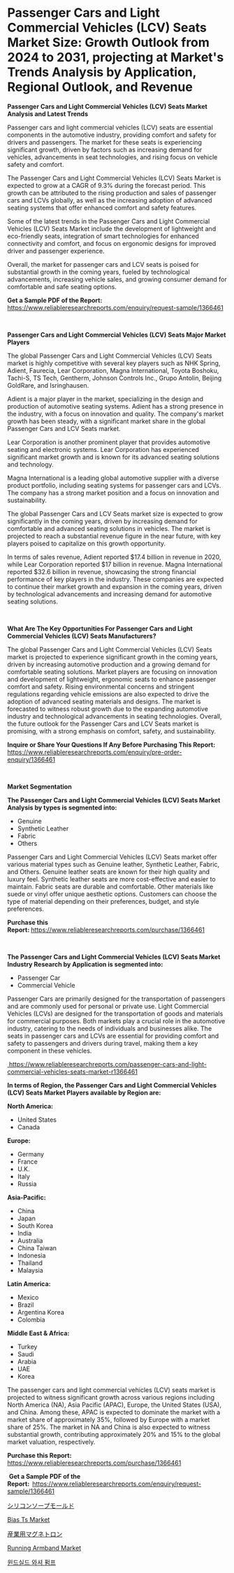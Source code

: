 <p><h1>Passenger Cars and Light Commercial Vehicles (LCV) Seats Market Size: Growth Outlook from 2024 to 2031, projecting at Market's Trends Analysis by Application, Regional Outlook, and Revenue</h1></p><p><strong>Passenger Cars and Light Commercial Vehicles (LCV) Seats Market Analysis and Latest Trends</strong></p>
<p><p>Passenger cars and light commercial vehicles (LCV) seats are essential components in the automotive industry, providing comfort and safety for drivers and passengers. The market for these seats is experiencing significant growth, driven by factors such as increasing demand for vehicles, advancements in seat technologies, and rising focus on vehicle safety and comfort.</p><p>The Passenger Cars and Light Commercial Vehicles (LCV) Seats Market is expected to grow at a CAGR of 9.3% during the forecast period. This growth can be attributed to the rising production and sales of passenger cars and LCVs globally, as well as the increasing adoption of advanced seating systems that offer enhanced comfort and safety features.</p><p>Some of the latest trends in the Passenger Cars and Light Commercial Vehicles (LCV) Seats Market include the development of lightweight and eco-friendly seats, integration of smart technologies for enhanced connectivity and comfort, and focus on ergonomic designs for improved driver and passenger experience.</p><p>Overall, the market for passenger cars and LCV seats is poised for substantial growth in the coming years, fueled by technological advancements, increasing vehicle sales, and growing consumer demand for comfortable and safe seating options.</p></p>
<p><strong>Get a Sample PDF of the Report:&nbsp;</strong> <a href="https://www.reliableresearchreports.com/enquiry/request-sample/1366461">https://www.reliableresearchreports.com/enquiry/request-sample/1366461</a></p>
<p>&nbsp;</p>
<p><strong>Passenger Cars and Light Commercial Vehicles (LCV) Seats Major Market Players</strong></p>
<p><p>The global Passenger Cars and Light Commercial Vehicles (LCV) Seats market is highly competitive with several key players such as NHK Spring, Adient, Faurecia, Lear Corporation, Magna International, Toyota Boshoku, Tachi-S, TS Tech, Gentherm, Johnson Controls Inc., Grupo Antolin, Beijing GoldRare, and Isringhausen.</p><p>Adient is a major player in the market, specializing in the design and production of automotive seating systems. Adient has a strong presence in the industry, with a focus on innovation and quality. The company's market growth has been steady, with a significant market share in the global Passenger Cars and LCV Seats market.</p><p>Lear Corporation is another prominent player that provides automotive seating and electronic systems. Lear Corporation has experienced significant market growth and is known for its advanced seating solutions and technology.</p><p>Magna International is a leading global automotive supplier with a diverse product portfolio, including seating systems for passenger cars and LCVs. The company has a strong market position and a focus on innovation and sustainability.</p><p>The global Passenger Cars and LCV Seats market size is expected to grow significantly in the coming years, driven by increasing demand for comfortable and advanced seating solutions in vehicles. The market is projected to reach a substantial revenue figure in the near future, with key players poised to capitalize on this growth opportunity.</p><p>In terms of sales revenue, Adient reported $17.4 billion in revenue in 2020, while Lear Corporation reported $17 billion in revenue. Magna International reported $32.6 billion in revenue, showcasing the strong financial performance of key players in the industry. These companies are expected to continue their market growth and expansion in the coming years, driven by technological advancements and increasing demand for automotive seating solutions.</p></p>
<p>&nbsp;</p>
<p><strong>What Are The Key Opportunities For Passenger Cars and Light Commercial Vehicles (LCV) Seats Manufacturers?</strong></p>
<p><p>The global Passenger Cars and Light Commercial Vehicles (LCV) Seats market is projected to experience significant growth in the coming years, driven by increasing automotive production and a growing demand for comfortable seating solutions. Market players are focusing on innovation and development of lightweight, ergonomic seats to enhance passenger comfort and safety. Rising environmental concerns and stringent regulations regarding vehicle emissions are also expected to drive the adoption of advanced seating materials and designs. The market is forecasted to witness robust growth due to the expanding automotive industry and technological advancements in seating technologies. Overall, the future outlook for the Passenger Cars and LCV Seats market is promising, with a strong emphasis on comfort, safety, and sustainability.</p></p>
<p><strong>Inquire or Share Your Questions If Any Before Purchasing This Report:</strong> <a href="https://www.reliableresearchreports.com/enquiry/pre-order-enquiry/1366461">https://www.reliableresearchreports.com/enquiry/pre-order-enquiry/1366461</a></p>
<p>&nbsp;</p>
<p><strong>Market Segmentation</strong></p>
<p><strong>The Passenger Cars and Light Commercial Vehicles (LCV) Seats Market Analysis by types is segmented into:</strong></p>
<p><ul><li>Genuine</li><li>Synthetic Leather</li><li>Fabric</li><li>Others</li></ul></p>
<p><p>Passenger Cars and Light Commercial Vehicles (LCV) Seats market offer various material types such as Genuine leather, Synthetic Leather, Fabric, and Others. Genuine leather seats are known for their high quality and luxury feel. Synthetic leather seats are more cost-effective and easier to maintain. Fabric seats are durable and comfortable. Other materials like suede or vinyl offer unique aesthetic options. Customers can choose the type of material depending on their preferences, budget, and style preferences.</p></p>
<p><strong>Purchase this Report:&nbsp;</strong><a href="https://www.reliableresearchreports.com/purchase/1366461">https://www.reliableresearchreports.com/purchase/1366461</a></p>
<p>&nbsp;</p>
<p><strong>The Passenger Cars and Light Commercial Vehicles (LCV) Seats Market Industry Research by Application is segmented into:</strong></p>
<p><ul><li>Passenger Car</li><li>Commercial Vehicle</li></ul></p>
<p><p>Passenger Cars are primarily designed for the transportation of passengers and are commonly used for personal or private use. Light Commercial Vehicles (LCVs) are designed for the transportation of goods and materials for commercial purposes. Both markets play a crucial role in the automotive industry, catering to the needs of individuals and businesses alike. The seats in passenger cars and LCVs are essential for providing comfort and safety to passengers and drivers during travel, making them a key component in these vehicles.</p></p>
<p><a href="https://www.reliableresearchreports.com/passenger-cars-and-light-commercial-vehicles-seats-market-r1366461">&nbsp;https://www.reliableresearchreports.com/passenger-cars-and-light-commercial-vehicles-seats-market-r1366461</a></p>
<p><strong>In terms of Region, the Passenger Cars and Light Commercial Vehicles (LCV) Seats Market Players available by Region are:</strong></p>
<p>
    <p> <strong> North America: </strong>
        <ul>
            <li>United States</li>
            <li>Canada</li>
        </ul>
        </p> 
    <p> <strong> Europe: </strong>
        <ul>
            <li>Germany</li>
            <li>France</li>
            <li>U.K.</li>
            <li>Italy</li>
            <li>Russia</li>
        </ul>
        </p> 
    <p> <strong> Asia-Pacific: </strong>
        <ul>
            <li>China</li>
            <li>Japan</li>
            <li>South Korea</li>
            <li>India</li>
            <li>Australia</li>
            <li>China Taiwan</li>
            <li>Indonesia</li>
            <li>Thailand</li>
            <li>Malaysia</li>
        </ul>
        </p> 
    <p> <strong> Latin America: </strong>
        <ul>
            <li>Mexico</li>
            <li>Brazil</li>
            <li>Argentina Korea</li>
            <li>Colombia</li>
        </ul>
        </p> 
    <p> <strong> Middle East & Africa: </strong>
        <ul>
            <li>Turkey</li>
            <li>Saudi</li>
            <li>Arabia</li>
            <li>UAE</li>
            <li>Korea</li>
        </ul>
    </p>
    </p>
<p><p>The passenger cars and light commercial vehicles (LCV) seats market is projected to witness significant growth across various regions including North America (NA), Asia Pacific (APAC), Europe, the United States (USA), and China. Among these, APAC is expected to dominate the market with a market share of approximately 35%, followed by Europe with a market share of 25%. The market in NA and China is also expected to witness substantial growth, contributing approximately 20% and 15% to the global market valuation, respectively.</p></p>
<p><strong>Purchase this Report: </strong><a href="https://www.reliableresearchreports.com/purchase/1366461">https://www.reliableresearchreports.com/purchase/1366461</a></p>
<p>&nbsp;<strong>Get a Sample PDF of the Report:&nbsp;&nbsp;</strong><a href="https://www.reliableresearchreports.com/enquiry/request-sample/1366461">https://www.reliableresearchreports.com/enquiry/request-sample/1366461</a></p>
<p><strong></strong></p>
<p><p><a href="https://medium.com/@dianlms3hanan/%E3%82%B7%E3%83%AA%E3%82%B3%E3%83%BC%E3%83%B3%E8%A3%BD%E7%9F%B3%E9%B9%B8%E5%9E%8B%E5%B8%82%E5%A0%B4%E3%81%AE%E3%82%A4%E3%83%B3%E3%82%B5%E3%82%A4%E3%83%88-%E5%B8%82%E5%A0%B4%E5%8B%95%E5%90%91-%E6%88%90%E9%95%B7-2024%E5%B9%B4%E3%81%8B%E3%82%892031%E5%B9%B4%E3%81%BE%E3%81%A7%E3%81%AE%E4%BA%88%E6%B8%AC-f2bea50f36ea">シリコンソープモールド</a></p><p><a href="https://www.linkedin.com/pulse/global-bias-ts-market-opportunities-forecast-period-from-2024-2031-az6ic">Bias Ts Market</a></p><p><a href="https://medium.com/@ofpaqrof92/%E7%94%A3%E6%A5%AD%E7%94%A8%E3%83%9E%E3%82%B0%E3%83%8D%E3%83%88%E3%83%AD%E3%83%B3%E5%B8%82%E5%A0%B4%E3%81%AF%E5%B8%82%E5%A0%B4%E3%82%B7%E3%82%A7%E3%82%A2-%E3%82%B5%E3%82%A4%E3%82%BA-2031%E5%B9%B4%E3%81%BE%E3%81%A7%E3%81%AE%E4%BA%88%E6%B8%AC%E3%81%AB%E7%84%A6%E7%82%B9%E3%82%92%E5%BD%93%E3%81%A6%E3%81%A6%E3%81%84%E3%81%BE%E3%81%99-cd294ce5fea8">産業用マグネトロン</a></p><p><a href="https://www.linkedin.com/pulse/running-armband-market-share-new-trends-analysis-its-type-2kvbe">Running Armband Market</a></p><p><a href="https://medium.com/@jesseperry626/%ED%92%8D%EC%86%8D-%EC%9C%88%EB%93%9C%EC%8B%A4%EB%93%9C-%EC%9B%8C%EC%85%94-%ED%8E%8C%ED%94%84-%EC%8B%9C%EC%9E%A5-%EB%A9%94%ED%8A%B8%EB%A6%AD%EC%8A%A4%EB%A5%BC-%ED%95%B4%EC%84%9D%ED%95%98%EB%A9%B4-%EC%8B%9C%EC%9E%A5-%EC%A0%90%EC%9C%A0%EC%9C%A8-%ED%8A%B8%EB%A0%8C%EB%93%9C-%EB%B0%8F-%EC%84%B1%EC%9E%A5-%ED%8C%A8%ED%84%B4-e1bde3991dd9">윈드실드 와셔 펌프</a></p></p>